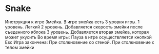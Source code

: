 # Snake
Инструкция к игре Змейка.  В игре змейка есть 3 уровня игры. 1 уровень. Легкий 2 уровень. Добавляется скорость змейки после съеденного яблока 3 уровень. Добавляется вторая змейка, которая может укусить  Во время игры: Пауза в игре осуществляется кнопкой Esc  Игра закончена: При столкновение со стеной. При столкновение с телом змейки
